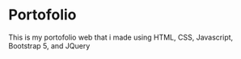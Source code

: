 # Portofolio

This is my portofolio web that i made using HTML, CSS, Javascript, Bootstrap 5, and JQuery
